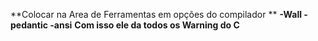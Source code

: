 **Colocar na Area de Ferramentas  em opções do compilador **
**-Wall -pedantic -ansi**
**Com isso ele da todos os Warning do C**
